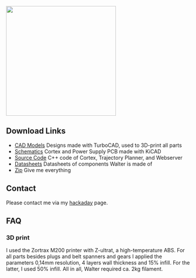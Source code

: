 <img width="300px" src="../images/IMG_20170219_125125.jpg" >

## Download Links

* [CAD Models](https://github.com/jochenalt/Walter/tree/master/cad)
Designs made with TurboCAD, used to 3D-print all parts
* [Schematics](https://github.com/jochenalt/Walter/tree/master/schematics)
Cortex and Power Supply PCB made with KiCAD
* [Source Code](https://github.com/jochenalt/Walter/tree/master/code)
C++ code of Cortex, Trajectory Planner, and Webserver  
* [Datasheets](https://github.com/jochenalt/Walter/tree/master/datasheets)
Datasheets of components Walter is made of
* [Zip](https://github.com/jochenalt/Walter/archive/master.zip)
Give me everything


## Contact 

Please contact me via my [hackaday](https://hackaday.io/project/19968-walter) page.


## FAQ

### 3D print
I used the Zortrax M200 printer with Z-ultrat, a high-temperature ABS. For all parts besides plugs and belt spanners and gears I applied the  parameters 0,14mm resolution, 4 layers wall thickness and 15% infill. For the latter, I used 50% infill. All in all, Walter required ca. 2kg filament.

